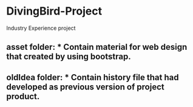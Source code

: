 # DivingBird-Project
Industry Experience project

<h2> asset folder:
* Contain material for web design that created by using bootstrap.
 
 <h2> oldIdea folder:
* Contain history file that had developed as previous version of project product.
  
